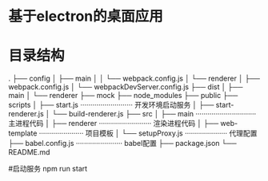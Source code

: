 # 基于electron的桌面应用

# 目录结构
.
├── config
│   ├── main
│   │   └── webpack.config.js
│   └── renderer
│       ├── webpack.config.js
│       └── webpackDevServer.config.js
├── dist
│   ├── main
│   └── renderer
├── mock
├── node_modules
├── public
├── scripts
│   ├── start.js ·························· 开发环境启动服务
│   ├── start-renderer.js
│   └── build-renderer.js
├── src
│   ├── main ······························ 主进程代码
│   ├── renderer ·························· 渲染进程代码
│   ├── web-template ······················ 项目模板
│   └── setupProxy.js ····················· 代理配置
├── babel.config.js ······················· babel配置
├── package.json
└── README.md

#启动服务
npm run start